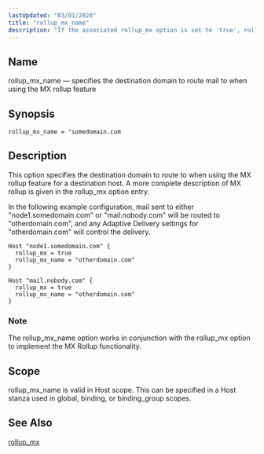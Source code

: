 ```yaml
---
lastUpdated: "03/01/2020"
title: "rollup_mx_name"
description: "If the associated rollup_mx option is set to 'true', rollup_mx_name specifies the MX host domain to route the traffic to. Valid in host, binding, and binding_group scopes. Usable in Host stanzas, which can be included in global, binding or binding_group scopes."
---
```


<a name="conf.ref.rollup_mx_name"></a>
## Name

rollup_mx_name — specifies the destination domain to route mail to when using the MX rollup feature

## Synopsis

`rollup_mx_name = "somedomain.com`

## Description
This option specifies the destination domain to route to when using the MX rollup feature for a destination host.  A more complete description of MX rollup is given in the rollup_mx option entry.

In the following example configuration, mail sent to either "node1.somedomain.com" or "mail.nobody.com" will be routed to "otherdomain.com", and any Adaptive Delivery settings for "otherdomain.com" will control the delivery.

```
Host "node1.somedomain.com" {
  rollup_mx = true
  rollup_mx_name = "otherdomain.com"
}

Host "mail.nobody.com" {
  rollup_mx = true
  rollup_mx_name = "otherdomain.com"
}
```

### Note

The rollup_mx_name option works in conjunction with the rollup_mx option to implement the MX Rollup functionality.

## Scope

rollup_mx_name is valid in Host scope.  This can be specified in a Host stanza used in global, binding, or binding_group scopes.

## See Also

[rollup_mx](/momentum/4/ref-rollup-mx)
